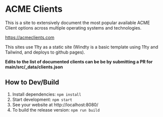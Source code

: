 # ACME Clients

This is a site to extensively document the most popular available ACME Client options across multiple operating systems and technologies.

https://acmeclients.com

This sites use 11ty as a static site (Windty is a basic template using 11ty and Tailwind, and deploys to github pages).

**Edits to the list of documented clients can be be by submitting a PR for main/src/_data/clients.json**

## How to Dev/Build

1. Install dependencies: `npm install`
2. Start development: `npm start`
3. See your website at http://localhost:8080/
4. To build the release version: `npm run build`
